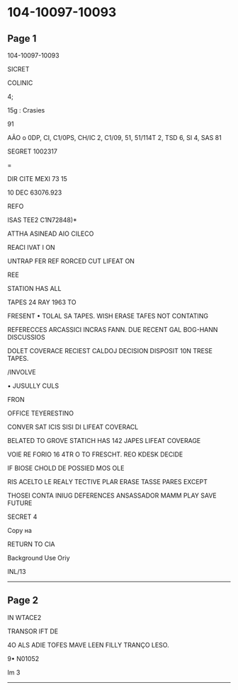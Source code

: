 # 104-10097-10093

## Page 1

104-10097-10093

SICRET

COLINIC

4;

15g : Crasies

91

AÃO o 0DP, CI, C1/0PS, CH/IC 2, C1/09, 51, 51/114T 2, TSD 6, SI 4, SAS 81

SEGRET 1002317

=

DIR CITE MEXI 73 15

10 DEC 63076.923

REFO

ISAS TEE2 C1N72848)*

ATTHA ASINEAD AIO CILECO

REACI IVAT I ON

UNTRAP FER REF RORCED CUT LIFEAT ON

REE

STATION HAS ALL

TAPES 24 RAY 1963 TO

FRESENT • TOLAL SA TAPES. WISH ERASE TAFES NOT CONTATING

REFERECCES ARCASSICI INCRAS FANN. DUE RECENT GAL BOG-HANN DISCUSSIOS

DOLET COVERACE RECIEST CALDOJ DECISION DISPOSIT 10N TRESE TAPES.

/INVOLVE

• JUSULLY CULS

FRON

OFFICE TEYERESTINO

CONVER SAT ICIS SISI DI LIFEAT COVERACL

BELATED TO GROVE STATICH HAS 142 JAPES LIFEAT COVERAGE

VOIE RE FORIO 16 4TR O TO FRESCHT. REO KDESK DECIDE

IF BIOSE CHOLD DE POSSIED MOS OLE

RIS ACELTO LE REALY TECTIVE PLAR ERASE TASSE PARES EXCEPT

THOSEI CONTA INIUG DEFERENCES ANSASSADOR MAMM PLAY SAVE FUTURE

SECRET 4

Сору на

RETURN TO CIA

Background Use Oriy

INL/13

---

## Page 2

IN WTACE2

TRANSOR IFT DE

4O ALS ADIE TOFES MAVE LEEN FILLY TRANÇO LESO.

9• N01052

Im 3

---

